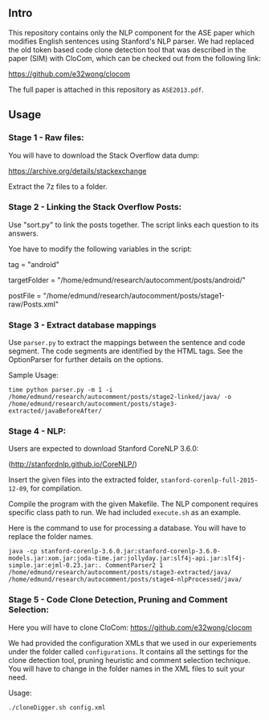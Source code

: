 ## Intro ##

This repository contains only the NLP component for the ASE paper
which modifies English sentences using Stanford's NLP parser.
We had replaced the old token based code clone detection tool that was
described in the paper (SIM) with CloCom,
which can be checked out from the following link:

https://github.com/e32wong/clocom

The full paper is attached in this repository as ```ASE2013.pdf```.

## Usage ##

### Stage 1 - Raw files: ###

You will have to download the Stack Overflow data dump:

https://archive.org/details/stackexchange

Extract the 7z files to a folder.

### Stage 2 - Linking the Stack Overflow Posts: ###

Use "sort.py" to link the posts together.
The script links each question to its answers.

Yoe have to modify the following variables in the script:

tag = "android"

targetFolder = "/home/edmund/research/autocomment/posts/android/"

postFile = "/home/edmund/research/autocomment/posts/stage1-raw/Posts.xml"

### Stage 3 - Extract database mappings ###

Use ```parser.py``` to extract the mappings between 
the sentence and code segment.
The code segments are identified by the HTML tags.
See the OptionParser for further details on the options.

Sample Usage:

```time python parser.py -m 1 -i /home/edmund/research/autocomment/posts/stage2-linked/java/ -o /home/edmund/research/autocomment/posts/stage3-extracted/javaBeforeAfter/```

### Stage 4 - NLP: ###

Users are expected to download Stanford CoreNLP 3.6.0:

(http://stanfordnlp.github.io/CoreNLP/)

Insert the given files into the extracted folder,
```stanford-corenlp-full-2015-12-09```, for compilation.

Compile the program with the given Makefile.
The NLP component requires specific class path to run.
We had included ```execute.sh``` as an example.

Here is the command to use for processing a database.
You will have to replace the folder names.

```java -cp stanford-corenlp-3.6.0.jar:stanford-corenlp-3.6.0-models.jar:xom.jar:joda-time.jar:jollyday.jar:slf4j-api.jar:slf4j-simple.jar:ejml-0.23.jar:. CommentParser2 1 /home/edmund/research/autocomment/posts/stage3-extracted/java/ /home/edmund/research/autocomment/posts/stage4-nlpProcessed/java/```

### Stage 5 - Code Clone Detection, Pruning and Comment Selection: ###

Here you will have to clone CloCom:
https://github.com/e32wong/clocom

We had provided the configuration XMLs that we used
in our experiements under the folder called ```configurations```.
It contains all the settings for the clone detection tool, pruning heuristic and
comment selection technique.
You will have to change in the folder names in the XML files to suit your need.

Usage:

```./cloneDigger.sh config.xml```
